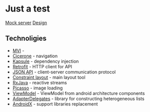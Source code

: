 # Just a test

[Mock server](https://justtest11.docs.apiary.io/#)
[Design](https://app.sympli.io/p/a9dda454b874d81773afa1ae3177dd84540ba3ebc5)

## Technoligies

 - [MVI](http://hannesdorfmann.com/android/mosby3-mvi-1) - 
 - [Cicerone](https://github.com/terrakok/Cicerone) - navigation
 - [Kapsule](https://traversal.space/kapsule/) - dependency injection
 - [Retrofit](https://square.github.io/retrofit/) - HTTP client for API
 - [JSON API](https://jsonapi.org/) - client-server communication protocol
 - [Constraint layout](https://developer.android.com/training/constraint-layout/) - main layout tool
 - [RxJava](https://github.com/ReactiveX/RxJava) - reactive streams
 - [Picasso](http://square.github.io/picasso/) - image loading
- [ViewModel](https://developer.android.com/topic/libraries/architecture/viewmodel) - ViewModel from android architecture components
- [AdapterDelegates](https://github.com/sockeqwe/AdapterDelegates) - library for constructing heterogeneous lists
- [AndroidX](https://developer.android.com/jetpack/androidx/) - support libraries replacement
<!--stackedit_data:
eyJoaXN0b3J5IjpbLTE4ODQ1NzE4NTQsLTE2ODcyNzQxODBdfQ
==
-->